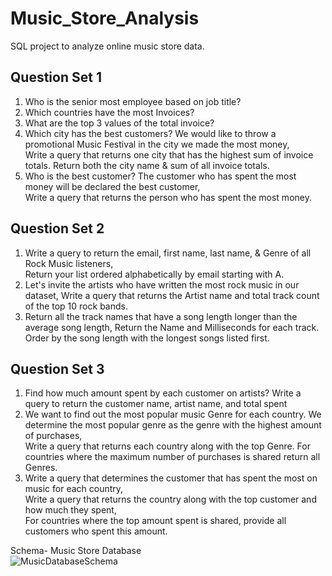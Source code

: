 # Music_Store_Analysis
SQL project to analyze online music store data.

## Question Set 1
1. Who is the senior most employee based on job title?
2. Which countries have the most Invoices?
3. What are the top 3 values of the total invoice?
4. Which city has the best customers? We would like to throw a promotional Music Festival in the city we made the most money, \
   Write a query that returns one city that has the highest sum of invoice totals. Return both the city name & sum of all invoice totals.
5. Who is the best customer? The customer who has spent the most money will be declared the best customer, \
   Write a query that returns the person who has spent the most money.


## Question Set 2
1. Write a query to return the email, first name, last name, & Genre of all Rock Music listeners, \
   Return your list ordered alphabetically by email starting with A.
2. Let's invite the artists who have written the most rock music in our dataset,
   Write a query that returns the Artist name and total track count of the top 10 rock bands.
3. Return all the track names that have a song length longer than the average song length,
   Return the Name and Milliseconds for each track. Order by the song length with the longest songs listed first.


## Question Set 3
1. Find how much amount spent by each customer on artists? Write a query to return the customer name, artist name, and total spent
2. We want to find out the most popular music Genre for each country. We determine the most popular genre as the genre with the highest amount of purchases, \
   Write a query that returns each country along with the top Genre. For countries where the maximum number of purchases is shared return all Genres.
3. Write a query that determines the customer that has spent the most on music for each country, \
   Write a query that returns the country along with the top customer and how much they spent, \
   For countries where the top amount spent is shared, provide all customers who spent this amount.


Schema- Music Store Database  
![MusicDatabaseSchema](https://user-images.githubusercontent.com/112153548/213707717-bfc9f479-52d9-407b-99e1-e94db7ae10a3.png)
